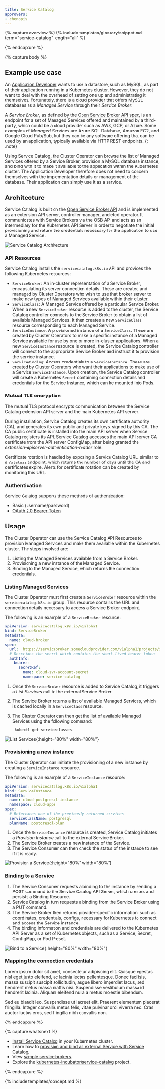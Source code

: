 ```yaml
---
title: Service Catalog
approvers:
- chenopis
---
```


{% capture overview %}
{% include templates/glossary/snippet.md term="service-catalog" length="all" %}

{% endcapture %}


{% capture body %}
## Example use case

An [Application Developer](/docs/reference/glossary/?user-type=true#term-application-developer) wants to use a datastore, such as MySQL, as part of their application running in a Kubernetes cluster.
However, they do not want to deal with the overhead of setting one up and administrating it themselves.
Fortunately, there is a cloud provider that offers MySQL databases as a *Managed Service* through their *Service Broker*.

A *Service Broker*, as defined by the [Open Service Broker API spec](https://github.com/openservicebrokerapi/servicebroker/blob/v2.13/spec.md), is an endpoint for a set of Managed Services offered and maintained by a third-party, which could be a cloud provider such as AWS, GCP, or Azure.
Some examples of *Managed Services* are Azure SQL Database, Amazon EC2, and Google Cloud Pub/Sub, but they can be any software offering that can be used by an application, typically available via HTTP REST endpoints.
{: .note}

Using Service Catalog, the Cluster Operator can browse the list of Managed Services offered by a Service Broker, provision a MySQL database instance, and bind with it to make it available to the application within the Kubernetes cluster.
The Application Developer therefore does not need to concern themselves with the implementation details or management of the database.
Their application can simply use it as a service.

## Architecture

Service Catalog is built on the [Open Service Broker API](https://github.com/openservicebrokerapi/servicebroker) and is implemented as an extension API server, controller manager, and etcd operator.
It communicates with Service Brokers via the OSB API and acts as an intermediary for the Kubernetes API Server in order to negotiate the initial provisioning and return the credentials necessary for the application to use a Managed Service.

![Service Catalog Architecture](/images/docs/service-catalog-architecture.svg)


### API Resources

Service Catalog installs the `servicecatalog.k8s.io` API and provides the following Kubernetes resources:

* `ServiceBroker`: An in-cluster representation of a Service Broker, encapsulating its server connection details.
These are created and managed by Cluster Operators who wish to use that broker server to make new types of Managed Services available within their cluster.
* `ServiceClass`: A Managed Service offered by a particular Service Broker.
When a new `ServiceBroker` resource is added to the cluster, the Service Catalog controller connects to the Service Broker to obtain a list of available Managed Services. It then creates a new `ServiceClass` resource corresponding to each Managed Service.
* `ServiceInstance`: A provisioned instance of a `ServiceClass`.
These are created by Cluster Operators to make a specific instance of a Managed Service available for use by one or more in-cluster applications.
When a new `ServiceInstance` resource is created, the Service Catalog controller will connect to the appropriate Service Broker and instruct it to provision the service instance.
* `ServiceBinding`: Access credentials to a `ServiceInstance`.
These are created by Cluster Operators who want their applications to make use of a Service `ServiceInstance`.
Upon creation, the Service Catalog controller will create a Kubernetes `Secret` containing connection details and credentials for the Service Instance, which can be mounted into Pods.

### Mutual TLS encryption

The mutual TLS protocol encrypts communication between the Service Catalog extension API server and the main Kubernetes API server. 

During installation, Service Catalog creates its own certificate authority (CA), and generates its own public and private keys, signed by this CA.
The CA public certificate is installed into the main API server when Service Catalog registers its API.
Service Catalog accesses the main API server CA certificate from the API server ConfigMap, after being granted the *extension-apiserver-authentication-reader* role. 

Certificate rotation is handled by exposing a Service Catalog URL, similar to a `/statusz` endpoint, which returns the number of days until the CA and certificates expire.
Alerts for certificate rotation can be created by monitoring this URL.

### Authentication

Service Catalog supports these methods of authentication: 

* Basic (username/password)
* [OAuth 2.0 Bearer Token](https://tools.ietf.org/html/rfc6750)

## Usage

The Cluster Operator can use the Service Catalog API Resources to provision Managed Services and make them available within the Kubernetes cluster. The steps involved are:

1. Listing the Managed Services available from a Service Broker.
1. Provisioning a new instance of the Managed Service.
1. Binding to the Managed Service, which returns the connection credentials.

### Listing Managed Services

The Cluster Operator must first create a `ServiceBroker` resource within the `servicecatalog.k8s.io` group. This resource contains the URL and connection details necessary to access a Service Broker endpoint.

The following is an example of a `ServiceBroker` resource:

```yaml
apiVersion: servicecatalog.k8s.io/v1alpha1
kind: ServiceBroker
metadata:
  name: cloud-broker
spec:
  url:  https://servicebroker.somecloudprovider.com/v1alpha1/projects/service-catalog/brokers/default
  # Describes the secret which contains the short-lived bearer token
  authInfo:
    bearer:
      secretRef:
        name: cloud-svc-account-secret
        namespace: service-catalog
```

1. Once the `ServiceBroker` resource is added to Service Catalog, it triggers a *List Services* call to the external Service Broker.
1. The Service Broker returns a list of available Managed Services, which is cached locally in a `ServiceClass` resource.
1. The Cluster Operator can then get the list of available Managed Services using the following command:

        kubectl get serviceclasses

![List Services](/images/docs/service-catalog-list.svg){:height="80%" width="80%"}


### Provisioning a new instance

The Cluster Operator can initiate the provisioning of a new instance by creating a `ServiceInstance` resource. 

The following is an example of a `ServiceInstance` resource:

```yaml
apiVersion: servicecatalog.k8s.io/v1alpha1
kind: ServiceInstance
metadata:
  name: cloud-postgresql-instance
  namespace: cloud-apps
spec:
  # References one of the previously returned services
  serviceClassName: postgresql
  planName: postgresql-plan
```

1. Once the `ServiceInstance` resource is created, Service Catalog initiates a *Provision Instance* call to the external Service Broker.
1. The Service Broker creates a new instance of the Service.
1. The Service Consumer can then check the status of the instance to see if it is ready.

![Provision a Service](/images/docs/service-catalog-provision.svg){:height="80%" width="80%"}

### Binding to a Service

1. The Service Consumer requests a binding to the instance by sending a POST command to the Service Catalog API Server, which creates and persists a Binding Resource.
1. Service Catalog in turn requests a binding from the Service Broker using a PUT command.
1. The Service Broker then returns provider-specific information, such as coordinates, credentials, configs, necessary for Kubernetes to connect and access the Service instance.
1. The binding information and credentials are delivered to the Kubernetes API Server as a set of Kubernetes objects, such as a Service, Secret, ConfigMap, or Pod Preset.

![Bind to a Service](/images/docs/service-catalog-bind.png){:height="80%" width="80%"}

### Mapping the connection credentials

Lorem ipsum dolor sit amet, consectetur adipiscing elit. Quisque egestas nisl eget justo eleifend, ac lacinia lectus pellentesque. Donec facilisis, massa suscipit suscipit sollicitudin, augue libero imperdiet lacus, sed hendrerit metus massa mattis nisi. Suspendisse vestibulum massa id hendrerit lacinia. Aliquam eleifend nulla a metus molestie bibendum.

Sed eu blandit leo. Suspendisse ut laoreet elit. Praesent elementum placerat fringilla. Integer convallis metus felis, vitae pulvinar orci viverra nec. Cras auctor luctus eros, sed fringilla nibh convallis non.

{% endcapture %}


{% capture whatsnext %}
* [Install Service Catalog](/docs/tasks/service-catalog/install-service-catalog/) in your Kubernetes cluster.
* Learn how to [provision and bind an external Service with Service Catalog](/docs/tasks/service-catalog/provision-bind-external-service/).
* View [sample service brokers](https://github.com/openservicebrokerapi/servicebroker/blob/master/gettingStarted.md#sample-service-brokers).
* Explore the [kubernetes-incubator/service-catalog](https://github.com/kubernetes-incubator/service-catalog) project.

{% endcapture %}


{% include templates/concept.md %}
